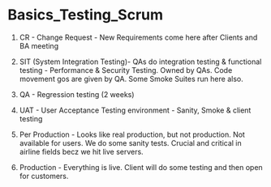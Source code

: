 # Basics_Testing_Scrum

1. CR - Change Request - New Requirements come here after Clients and BA meeting

2. SIT (System Integration Testing)- QAs do integration testing & functional testing - Performance & Security Testing. Owned by QAs. Code movement gos are given by QA. Some Smoke Suites run here also.

3. QA - Regression testing (2 weeks)

4. UAT - User Acceptance Testing environment - Sanity, Smoke & client testing

5. Per Production - Looks like real production, but not production. Not available for users. We do some sanity tests. Crucial and critical in airline fields becz we hit live servers.

6. Production - Everything is live. Client will do some testing and then open for customers.
